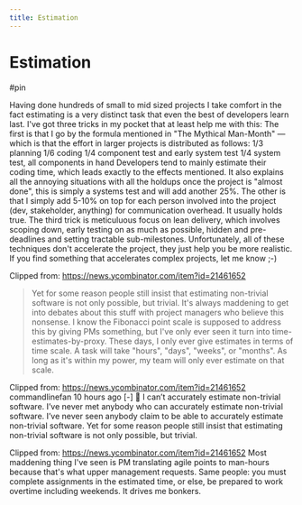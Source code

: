 ```yaml
---
title: Estimation
---
```


# Estimation

#pin

Having done hundreds of small to mid sized projects I take comfort in the fact estimating is a very distinct task that even the best of developers learn last.
I've got three tricks in my pocket that at least help me with this:
The first is that I go by the formula mentioned in "The Mythical Man-Month" — which is that the effort in larger projects is distributed as follows:
1/3 planning 1/6 coding 1/4 component test and early system test 1/4 system test, all components in hand
Developers tend to mainly estimate their coding time, which leads exactly to the effects mentioned. It also explains all the annoying situations with all the holdups once the project is "almost done", this is simply a systems test and will add another 25%.
The other is that I simply add 5-10% on top for each person involved into the project (dev, stakeholder, anything) for communication overhead. It usually holds true.
The third trick is meticuluous focus on lean delivery, which involves scoping down, early testing on as much as possible, hidden and pre-deadlines and setting tractable sub-milestones.
Unfortunately, all of these techniques don't accelerate the project, they just help you be more realistic. If you find something that accelerates complex projects, let me know ;-) 

Clipped from: https://news.ycombinator.com/item?id=21461652
>Yet for some reason people still insist that estimating non-trivial software is not only possible, but trivial.
It's always maddening to get into debates about this stuff with project managers who believe this nonsense. I know the Fibonacci point scale is supposed to address this by giving PMs something, but I've only ever seen it turn into time-estimates-by-proxy.
These days, I only ever give estimates in terms of time scale. A task will take "hours", "days", "weeks", or "months". As long as it's within my power, my team will only ever estimate on that scale. 

Clipped from: https://news.ycombinator.com/item?id=21461652
commandlinefan 10 hours ago [-] 

I can’t accurately estimate non-trivial software. I’ve never met anybody who can accurately estimate non-trivial software. I’ve never seen anybody claim to be able to accurately estimate non-trivial software. Yet for some reason people still insist that estimating non-trivial software is not only possible, but trivial.

Clipped from: https://news.ycombinator.com/item?id=21461652
Most maddening thing I've seen is PM translating agile points to man-hours because that's what upper management requests.
Same people: you must complete assignments in the estimated time, or else, be prepared to work overtime including weekends.
It drives me bonkers. 
